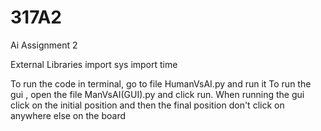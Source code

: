 # 317A2
Ai Assignment 2

External Libraries
import sys
import time

To run the code in terminal, go to file HumanVsAI.py and run it
To run the gui , open the file ManVsAI(GUI).py  and click run.
When running the gui click on the initial position and then the final position don't click on anywhere else on the board